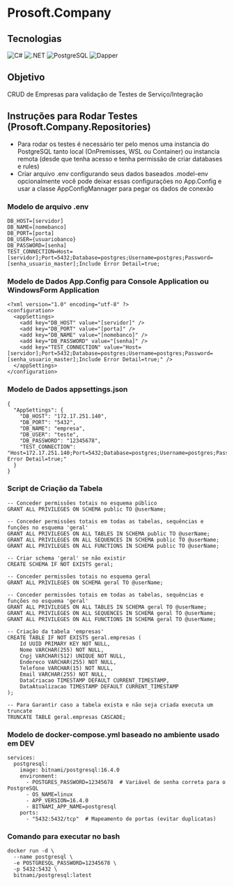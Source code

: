 # Prosoft.Company

## Tecnologias

![C#](https://img.shields.io/badge/C%23-239120?style=for-the-badge&logo=c-sharp&logoColor=white)
![.NET](https://img.shields.io/badge/.NET-5C2D91?style=for-the-badge&logo=.net&logoColor=white)
![PostgreSQL](https://img.shields.io/badge/PostgreSQL-Database-blue?logo=postgresql&style=for-the-badge&logoColor=white)
![Dapper](https://img.shields.io/badge/Dapper-MicroORM-blue?logo=nuget&style=for-the-badge&logoColor=white)

## Objetivo

CRUD de Empresas para validação de Testes de Serviço/Integração

## Instruções para Rodar Testes (Prosoft.Company.Repositories)

- Para rodar os testes é necessário ter pelo menos uma instancia do PostgreSQL tanto local (OnPremisses, WSL ou Container)
ou instancia remota (desde que tenha acesso e tenha permissão de criar databases e rules)
- Criar arquivo .env configurando seus dados baseados .model-env opcionalmente você pode deixar essas configurações 
no App.Config e usar a classe AppConfigMannager para pegar os dados de conexão

### Modelo de arquivo .env
```
DB_HOST=[servidor]
DB_NAME=[nomebanco]
DB_PORT=[porta]
DB_USER={usuariobanco}
DB_PASSWORD=[senha]
TEST_CONNECTION=Host=[servidor];Port=5432;Database=postgres;Username=postgres;Password=[senha_usuario_master];Include Error Detail=true;
```

### Modelo de Dados App.Config para Console Application ou WindowsForm Application
```
<?xml version="1.0" encoding="utf-8" ?>
<configuration>
  <appSettings>
    <add key="DB_HOST" value="[servidor]" />
    <add key="DB_PORT" value="[porta]" />
    <add key="DB_NAME" value="[nomebanco]" />
    <add key="DB_PASSWORD" value="[senha]" />
    <add key="TEST_CONNECTION" value="Host=[servidor];Port=5432;Database=postgres;Username=postgres;Password=[senha_usuario_master];Include Error Detail=true;" />
  </appSettings>
</configuration>
```

### Modelo de Dados appsettings.json
```
{
  "AppSettings": {
    "DB_HOST": "172.17.251.140",
    "DB_PORT": "5432",
    "DB_NAME": "empresa",
    "DB_USER": "teste",
    "DB_PASSWORD": "12345678",
    "TEST_CONNECTION": "Host=172.17.251.140;Port=5432;Database=postgres;Username=postgres;Password=12345678;Include Error Detail=true;"
  }
}
```

### Script de Criação da Tabela
```
-- Conceder permissões totais no esquema público
GRANT ALL PRIVILEGES ON SCHEMA public TO @userName;

-- Conceder permissões totais em todas as tabelas, sequências e funções no esquema 'geral'
GRANT ALL PRIVILEGES ON ALL TABLES IN SCHEMA public TO @userName;
GRANT ALL PRIVILEGES ON ALL SEQUENCES IN SCHEMA public TO @userName;
GRANT ALL PRIVILEGES ON ALL FUNCTIONS IN SCHEMA public TO @userName;

-- Criar schema 'geral' se não existir
CREATE SCHEMA IF NOT EXISTS geral;

-- Conceder permissões totais no esquema geral
GRANT ALL PRIVILEGES ON SCHEMA geral TO @userName;

-- Conceder permissões totais em todas as tabelas, sequências e funções no esquema 'geral'
GRANT ALL PRIVILEGES ON ALL TABLES IN SCHEMA geral TO @userName;
GRANT ALL PRIVILEGES ON ALL SEQUENCES IN SCHEMA geral TO @userName;
GRANT ALL PRIVILEGES ON ALL FUNCTIONS IN SCHEMA geral TO @userName;

-- Criação da tabela 'empresas'
CREATE TABLE IF NOT EXISTS geral.empresas (
    Id UUID PRIMARY KEY NOT NULL,
    Nome VARCHAR(255) NOT NULL,
    Cnpj VARCHAR(512) UNIQUE NOT NULL,
    Endereco VARCHAR(255) NOT NULL,
    Telefone VARCHAR(15) NOT NULL,
    Email VARCHAR(255) NOT NULL,
    DataCriacao TIMESTAMP DEFAULT CURRENT_TIMESTAMP,
    DataAtualizacao TIMESTAMP DEFAULT CURRENT_TIMESTAMP
);

-- Para Garantir caso a tabela exista e não seja criada executa um truncate
TRUNCATE TABLE geral.empresas CASCADE;
```

### Modelo de docker-compose.yml baseado no ambiente usado em DEV
```
services:
  postgresql:
    image: bitnami/postgresql:16.4.0
    environment:
      - POSTGRES_PASSWORD=12345678  # Variável de senha correta para o PostgreSQL
      - OS_NAME=linux
      - APP_VERSION=16.4.0
      - BITNAMI_APP_NAME=postgresql
    ports:
      - "5432:5432/tcp"  # Mapeamento de portas (evitar duplicatas)
```

### Comando para executar no bash
```
docker run -d \
  --name postgresql \
  -e POSTGRESQL_PASSWORD=12345678 \
  -p 5432:5432 \
  bitnami/postgresql:latest
```
